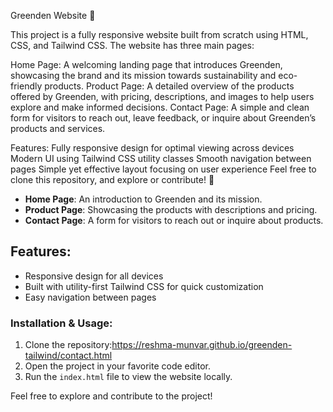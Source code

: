 Greenden Website 🌿

This project is a fully responsive website built from scratch using HTML, CSS, and Tailwind CSS. The website has three main pages:

Home Page: A welcoming landing page that introduces Greenden, showcasing the brand and its mission towards sustainability and eco-friendly products.
Product Page: A detailed overview of the products offered by Greenden, with pricing, descriptions, and images to help users explore and make informed decisions.
Contact Page: A simple and clean form for visitors to reach out, leave feedback, or inquire about Greenden’s products and services.

Features:
Fully responsive design for optimal viewing across devices
Modern UI using Tailwind CSS utility classes
Smooth navigation between pages
Simple yet effective layout focusing on user experience
Feel free to clone this repository, and explore or contribute! 🌱


- **Home Page**: An introduction to Greenden and its mission.
- **Product Page**: Showcasing the products with descriptions and pricing.
- **Contact Page**: A form for visitors to reach out or inquire about products.

## Features:
- Responsive design for all devices
- Built with utility-first Tailwind CSS for quick customization
- Easy navigation between pages

### Installation & Usage:
1. Clone the repository:https://reshma-munvar.github.io/greenden-tailwind/contact.html
2. Open the project in your favorite code editor.
3. Run the `index.html` file to view the website locally.

Feel free to explore and contribute to the project!














